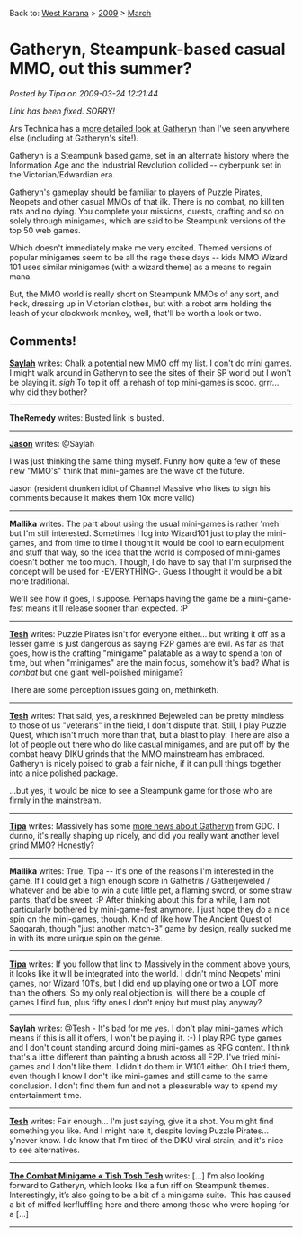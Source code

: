 Back to: [West Karana](/posts/westkarana.md) > [2009](/posts/2009/westkarana.md) > [March](./westkarana.md)
# Gatheryn, Steampunk-based casual MMO, out this summer?

*Posted by Tipa on 2009-03-24 12:21:44*

*Link has been fixed. SORRY!*

Ars Technica has a [more detailed look at Gatheryn](http://arstechnica.com/gaming/news/2009/03/gatheryn-a-steampunk-mmo-with-lots-of-potential.ars) than I've seen anywhere else (including at Gatheryn's site!). 

Gatheryn is a Steampunk based game, set in an alternate history where the Information Age and the Industrial Revolution collided -- cyberpunk set in the Victorian/Edwardian era.

Gatheryn's gameplay should be familiar to players of Puzzle Pirates, Neopets and other casual MMOs of that ilk. There is no combat, no kill ten rats and no dying. You complete your missions, quests, crafting and so on solely through minigames, which are said to be Steampunk versions of the top 50 web games.

Which doesn't immediately make me very excited. Themed versions of popular minigames seem to be all the rage these days -- kids MMO Wizard 101 uses similar minigames (with a wizard theme) as a means to regain mana.

But, the MMO world is really short on Steampunk MMOs of any sort, and heck, dressing up in Victorian clothes, but with a robot arm holding the leash of your clockwork monkey, well, that'll be worth a look or two.

## Comments!

**[Saylah](http://notadiary.typepad.com/mysticworlds)** writes: Chalk a potential new MMO off my list. I don't do mini games. I might walk around in Gatheryn to see the sites of their SP world but I won't be playing it. *sigh* To top it off, a rehash of top mini-games is sooo. grrr... why did they bother?

---

**TheRemedy** writes: Busted link is busted.

---

**[Jason](http://www.channelmassive.com)** writes: @Saylah

I was just thinking the same thing myself. Funny how quite a few of these new "MMO's" think that mini-games are the wave of the future.

Jason (resident drunken idiot of Channel Massive who likes to sign his comments because it makes them 10x more valid)

---

**Mallika** writes: The part about using the usual mini-games is rather 'meh' but I'm still interested. Sometimes I log into Wizard101 just to play the mini-games, and from time to time I thought it would be cool to earn equipment and stuff that way, so the idea that the world is composed of mini-games doesn't bother me too much. Though, I do have to say that I'm surprised the concept will be used for -EVERYTHING-. Guess I thought it would be a bit more traditional. 

We'll see how it goes, I suppose. Perhaps having the game be a mini-game-fest means it'll release sooner than expected. :P

---

**[Tesh](http://tishtoshtesh.wordpress.com/)** writes: Puzzle Pirates isn't for everyone either... but writing it off as a lesser game is just dangerous as saying F2P games are evil. As far as that goes, how is the crafting "minigame" palatable as a way to spend a ton of time, but when "minigames" are the main focus, somehow it's bad? What is *combat* but one giant well-polished minigame?

There are some perception issues going on, methinketh.

---

**[Tesh](http://tishtoshtesh.wordpress.com/)** writes: That said, yes, a reskinned Bejeweled can be pretty mindless to those of us "veterans" in the field, I don't dispute that. Still, I play Puzzle Quest, which isn't much more than that, but a blast to play. There are also a lot of people out there who do like casual minigames, and are put off by the combat heavy DIKU grinds that the MMO mainstream has embraced. Gatheryn is nicely poised to grab a fair niche, if it can pull things together into a nice polished package.

...but yes, it would be nice to see a Steampunk game for those who are firmly in the mainstream.

---

**[Tipa](https://chasingdings.com)** writes: Massively has some [more news about Gatheryn](http://www.massively.com/2009/03/25/gdc09-gather-round-for-gatheryn/) from GDC. I dunno, it's really shaping up nicely, and did you really want another level grind MMO? Honestly?

---

**Mallika** writes: True, Tipa -- it's one of the reasons I'm interested in the game. If I could get a high enough score in Gathetris / Gatherjeweled / whatever and be able to win a cute little pet, a flaming sword, or some straw pants, that'd be sweet. :P After thinking about this for a while, I am not particularly bothered by mini-game-fest anymore. I just hope they do a nice spin on the mini-games, though. Kind of like how The Ancient Quest of Saqqarah, though "just another match-3" game by design, really sucked me in with its more unique spin on the genre.

---

**[Tipa](https://chasingdings.com)** writes: If you follow that link to Massively in the comment above yours, it looks like it will be integrated into the world. I didn't mind Neopets' mini games, nor Wizard 101's, but I did end up playing one or two a LOT more than the others. So my only real objection is, will there be a couple of games I find fun, plus fifty ones I don't enjoy but must play anyway?

---

**[Saylah](http://notadiary.typepad.com/mysticworlds)** writes: @Tesh - It's bad for me yes. I don't play mini-games which means if this is all it offers, I won't be playing it. :-) I play RPG type games and I don't count standing around doing mini-games as RPG content. I think that's a little different than painting a brush across all F2P. I've tried mini-games and I don't like them. I didn't do them in W101 either. Oh I tried them, even though I know I don't like mini-games and still came to the same conclusion. I don't find them fun and not a pleasurable way to spend my entertainment time.

---

**[Tesh](http://tishtoshtesh.wordpress.com/)** writes: Fair enough... I'm just saying, give it a shot. You might find something you like. And I might hate it, despite loving Puzzle Pirates... y'never know. I do know that I'm tired of the DIKU viral strain, and it's nice to see alternatives.

---

**[The Combat Minigame &laquo; Tish Tosh Tesh](http://tishtoshtesh.wordpress.com/2009/03/27/the-combat-minigame/)** writes: [...] I’m also looking forward to Gatheryn, which looks like a fun riff on Steampunk themes.  Interestingly, it’s also going to be a bit of a minigame suite.  This has caused a bit of miffed kerfluffling here and there among those who were hoping for a [...]

---

